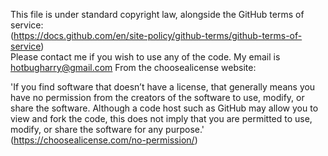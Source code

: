 This file is under standard copyright law, alongside the GitHub terms of service:<br>
(https://docs.github.com/en/site-policy/github-terms/github-terms-of-service)<br>
Please contact me if you wish to use any of the code. My email is <a href="mailto:hotbugharry@gmail.com">hotbugharry@gmail.com</a>
From the choosealicense website:

'If you find software that doesn’t have a license, that generally means you have no permission from the creators of the software to use, modify, or share the software. Although a code host such as GitHub may allow you to view and fork the code, this does not imply that you are permitted to use, modify, or share the software for any purpose.'
(https://choosealicense.com/no-permission/)
